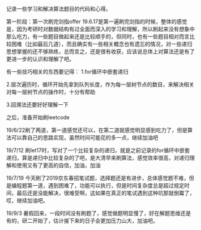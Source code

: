 记录一些学习和解决算法题目的代码和心得。

第一阶段：第一次刷完剑指offer
  19.6.17是第一遍刷完剑指的时候，整体的感觉是，因为考研时对数据结构有过全面而深入的学习和理解，所以刷起来没有想象中那么吃力，有一些题目做起来还是比较顺手的，但同时，也有一些题目相对而言比较困难（比如最后几道），而且确实有一些相关概念也有遗忘的情况，对一些递归思想掌握的还不够熟练，总而言之，还是很有收获，应该说总体上对算法还是有了更进一步的认识和理解了吧。
  
  有一些技巧相关的东西要记得：
  1.for循环中嵌套递归
  
  2.层次遍历时，循环开始先拿到队列长度，作为每一层树节点的数目，来解决相关对每一层树节点的操作时，十分有帮助
  
  3.回溯法还要好好理解一下
  
  之后，准备开始刷leetcode
  
  19/6/22刷了两道，第一道感觉还可以，在第二道就感觉明显感到吃力了，但是算法可以靠自己的思路实现，虽然时间可能花的多一点，继续加油吧

  19/7/12 刷let17时，写对了一个比较复杂的递归，就是之前记录的for循环中嵌套递归，算是递归中比较复杂的了吧，是大清早来刷算法，感觉效率很高，对递归理解和使用又有了更高的自信，加油，加油

  19/7/19 今天刷了2019京东春招笔试题，选择题还是有进步，总体感觉题不难，但是编程题第一道，遇到困难了，功能可以执行，但是时间复杂度总是超过规定时间，最后还是没能解决，很难受啊，这如果在真正的笔试遇到这种坑那就倒霉了，哎，继续加油吧。
  
  19/9/3 暑假回来，一段时间没有刷题了，感觉做题明显慢了，好在解题思维还是有的，研二开始了，估计接下来的日子会更加压力山大，加油吧。








